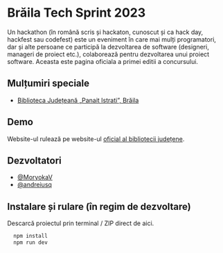 
# Brăila Tech Sprint 2023

Un hackathon (în română scris și hackaton, cunoscut și ca hack day, hackfest sau codefest) este un eveniment în care mai mulți programatori, dar și alte persoane ce participă la dezvoltarea de software (designeri, manageri de proiect etc.), colaborează pentru dezvoltarea unui proiect software.
Aceasta este pagina oficiala a primei editii a concursului.

## Mulțumiri speciale

 - [Biblioteca Județeană „Panait Istrati”, Brăila](https://www.bjbraila.ro/)


## Demo

Website-ul rulează pe website-ul [oficial al bibliotecii județene](https://hackathon.bjbraila.ro).


## Dezvoltatori

- [@MoryokaV](https://www.github.com/MoryokaV)
- [@andreiusq](https://github.com/andreiusq)


## Instalare și rulare (în regim de dezvoltare)

Descarcă proiectul prin terminal / ZIP direct de aici.

```bash
  npm install
  npm run dev
```
    
